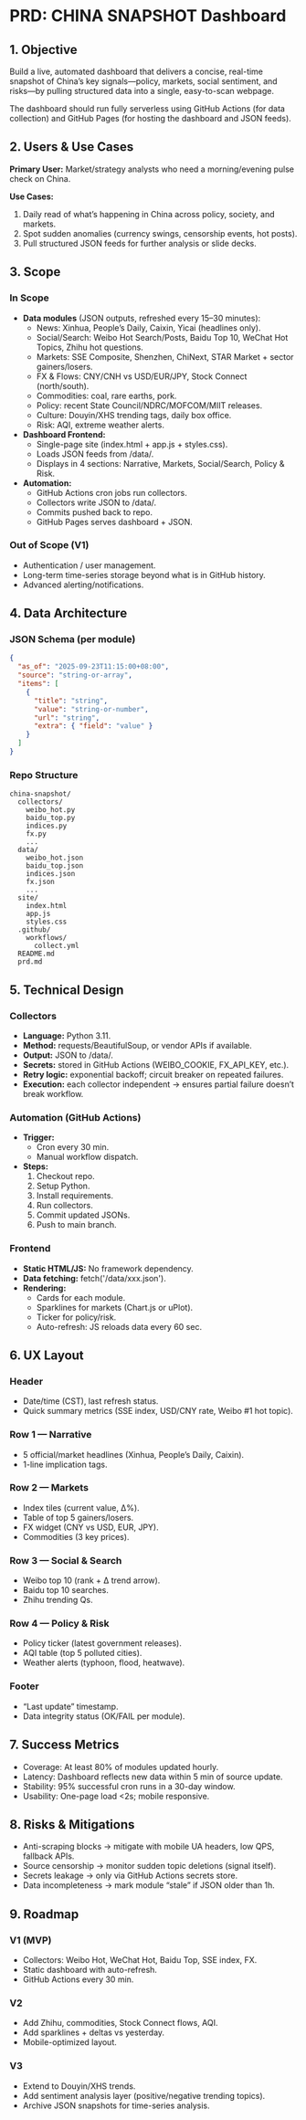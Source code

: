 # PRD: CHINA SNAPSHOT Dashboard

## 1. Objective

Build a live, automated dashboard that delivers a concise, real-time snapshot of China’s key signals—policy, markets, social sentiment, and risks—by pulling structured data into a single, easy-to-scan webpage.

The dashboard should run fully serverless using GitHub Actions (for data collection) and GitHub Pages (for hosting the dashboard and JSON feeds).

## 2. Users & Use Cases

**Primary User:** Market/strategy analysts who need a morning/evening pulse check on China.

**Use Cases:**
1. Daily read of what’s happening in China across policy, society, and markets.
2. Spot sudden anomalies (currency swings, censorship events, hot posts).
3. Pull structured JSON feeds for further analysis or slide decks.

## 3. Scope

### In Scope
- **Data modules** (JSON outputs, refreshed every 15–30 minutes):
  - News: Xinhua, People’s Daily, Caixin, Yicai (headlines only).
  - Social/Search: Weibo Hot Search/Posts, Baidu Top 10, WeChat Hot Topics, Zhihu hot questions.
  - Markets: SSE Composite, Shenzhen, ChiNext, STAR Market + sector gainers/losers.
  - FX & Flows: CNY/CNH vs USD/EUR/JPY, Stock Connect (north/south).
  - Commodities: coal, rare earths, pork.
  - Policy: recent State Council/NDRC/MOFCOM/MIIT releases.
  - Culture: Douyin/XHS trending tags, daily box office.
  - Risk: AQI, extreme weather alerts.
- **Dashboard Frontend:**
  - Single-page site (index.html + app.js + styles.css).
  - Loads JSON feeds from /data/.
  - Displays in 4 sections: Narrative, Markets, Social/Search, Policy & Risk.
- **Automation:**
  - GitHub Actions cron jobs run collectors.
  - Collectors write JSON to /data/.
  - Commits pushed back to repo.
  - GitHub Pages serves dashboard + JSON.

### Out of Scope (V1)
- Authentication / user management.
- Long-term time-series storage beyond what is in GitHub history.
- Advanced alerting/notifications.

## 4. Data Architecture

### JSON Schema (per module)

```json
{
  "as_of": "2025-09-23T11:15:00+08:00",
  "source": "string-or-array",
  "items": [
    {
      "title": "string",
      "value": "string-or-number",
      "url": "string",
      "extra": { "field": "value" }
    }
  ]
}
```

### Repo Structure

```
china-snapshot/
  collectors/
    weibo_hot.py
    baidu_top.py
    indices.py
    fx.py
    ...
  data/
    weibo_hot.json
    baidu_top.json
    indices.json
    fx.json
    ...
  site/
    index.html
    app.js
    styles.css
  .github/
    workflows/
      collect.yml
  README.md
  prd.md
```

## 5. Technical Design

### Collectors
- **Language:** Python 3.11.
- **Method:** requests/BeautifulSoup, or vendor APIs if available.
- **Output:** JSON to /data/.
- **Secrets:** stored in GitHub Actions (WEIBO_COOKIE, FX_API_KEY, etc.).
- **Retry logic:** exponential backoff; circuit breaker on repeated failures.
- **Execution:** each collector independent → ensures partial failure doesn’t break workflow.

### Automation (GitHub Actions)
- **Trigger:**
  - Cron every 30 min.
  - Manual workflow dispatch.
- **Steps:**
  1. Checkout repo.
  2. Setup Python.
  3. Install requirements.
  4. Run collectors.
  5. Commit updated JSONs.
  6. Push to main branch.

### Frontend
- **Static HTML/JS:** No framework dependency.
- **Data fetching:** fetch('/data/xxx.json').
- **Rendering:**
  - Cards for each module.
  - Sparklines for markets (Chart.js or uPlot).
  - Ticker for policy/risk.
  - Auto-refresh: JS reloads data every 60 sec.

## 6. UX Layout

### Header
- Date/time (CST), last refresh status.
- Quick summary metrics (SSE index, USD/CNY rate, Weibo #1 hot topic).

### Row 1 — Narrative
- 5 official/market headlines (Xinhua, People’s Daily, Caixin).
- 1-line implication tags.

### Row 2 — Markets
- Index tiles (current value, Δ%).
- Table of top 5 gainers/losers.
- FX widget (CNY vs USD, EUR, JPY).
- Commodities (3 key prices).

### Row 3 — Social & Search
- Weibo top 10 (rank + Δ trend arrow).
- Baidu top 10 searches.
- Zhihu trending Qs.

### Row 4 — Policy & Risk
- Policy ticker (latest government releases).
- AQI table (top 5 polluted cities).
- Weather alerts (typhoon, flood, heatwave).

### Footer
- “Last update” timestamp.
- Data integrity status (OK/FAIL per module).

## 7. Success Metrics
- Coverage: At least 80% of modules updated hourly.
- Latency: Dashboard reflects new data within 5 min of source update.
- Stability: 95% successful cron runs in a 30-day window.
- Usability: One-page load <2s; mobile responsive.

## 8. Risks & Mitigations
- Anti-scraping blocks → mitigate with mobile UA headers, low QPS, fallback APIs.
- Source censorship → monitor sudden topic deletions (signal itself).
- Secrets leakage → only via GitHub Actions secrets store.
- Data incompleteness → mark module “stale” if JSON older than 1h.

## 9. Roadmap

### V1 (MVP)
- Collectors: Weibo Hot, WeChat Hot, Baidu Top, SSE index, FX.
- Static dashboard with auto-refresh.
- GitHub Actions every 30 min.

### V2
- Add Zhihu, commodities, Stock Connect flows, AQI.
- Add sparklines + deltas vs yesterday.
- Mobile-optimized layout.

### V3
- Extend to Douyin/XHS trends.
- Add sentiment analysis layer (positive/negative trending topics).
- Archive JSON snapshots for time-series analysis.
